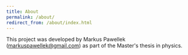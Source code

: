 ```yaml
---
title: About
permalink: /about/
redirect_from: /about/index.html
---
```


This project was developed by Markus Pawellek (markuspawellek@gmail.com) as part of the Master's thesis in physics.